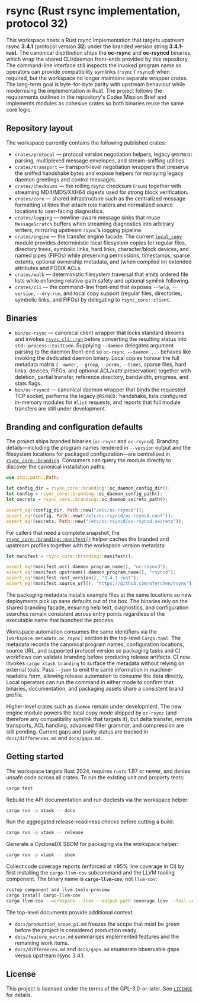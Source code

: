# rsync (Rust rsync implementation, protocol 32)

This workspace hosts a Rust rsync implementation that targets upstream rsync
**3.4.1** (protocol version **32**) under the branded version string
**3.4.1-rust**. The canonical distribution ships the **oc-rsync** and
**oc-rsyncd** binaries, which wrap the shared CLI/daemon front-ends provided by
this repository. The command-line interface still inspects the invoked program
name so operators can provide compatibility symlinks (`rsync` / `rsyncd`) when
required, but the workspace no longer maintains separate wrapper crates. The
long-term goal is byte-for-byte parity with upstream behaviour while
modernising the implementation in Rust. The project follows the requirements
outlined in the repository's Codex Mission Brief and implements modules as
cohesive crates so both binaries reuse the same core logic.

## Repository layout

The workspace currently contains the following published crates:

- `crates/protocol` — protocol version negotiation helpers, legacy `@RSYNCD:`
  parsing, multiplexed message envelopes, and stream-sniffing utilities.
- `crates/transport` — transport-level negotiation wrappers that preserve the
  sniffed handshake bytes and expose helpers for replaying legacy daemon
  greetings and control messages.
- `crates/checksums` — the rolling rsync checksum (`rsum`) together with
  streaming MD4/MD5/XXH64 digests used for strong block verification.
- `crates/core` — shared infrastructure such as the centralized message
  formatting utilities that attach role trailers and normalized source
  locations to user-facing diagnostics.
- `crates/logging` — newline-aware message sinks that reuse
  `MessageScratch` buffers when streaming diagnostics into arbitrary
  writers, mirroring upstream `rsync`'s logging pipeline.
- `crates/engine` — the transfer engine facade. The current
  [`local_copy`](crates/engine/src/local_copy.rs) module provides deterministic
  local filesystem copies for regular files, directory trees, symbolic links,
  hard links, character/block devices, and named pipes (FIFOs) while preserving
  permissions, timestamps, sparse extents, optional ownership metadata, and (when
  compiled in) extended attributes and POSIX ACLs.
- `crates/walk` — deterministic filesystem traversal that emits ordered file
  lists while enforcing relative-path safety and optional symlink following.
- `crates/cli` — the command-line front-end that exposes `--help`, `--version`,
  `--dry-run`, and local copy support (regular files, directories, symbolic
  links, and FIFOs) by delegating to `rsync_core::client`.

## Binaries

- `bin/oc-rsync` — canonical client wrapper that locks standard streams and
  invokes [`rsync_cli::run`](crates/cli/src/lib.rs) before converting the
  resulting status into `std::process::ExitCode`. Supplying `--daemon` delegates
  argument parsing to the daemon front-end so `oc-rsync --daemon ...` behaves
  like invoking the dedicated daemon binary. Local copies honour the full
  metadata matrix (`--owner`, `--group`, `--perms`, `--times`, sparse files,
  hard links, devices, FIFOs, and optional ACL/xattr preservation) together with
  deletion, partial transfer, reference directory, bandwidth, progress, and
  stats flags.
- `bin/oc-rsyncd` — canonical daemon wrapper that binds the requested TCP
  socket, performs the legacy `@RSYNCD:` handshake, lists configured in-memory
  modules for `#list` requests, and reports that full module transfers are still
  under development.

## Branding and configuration defaults

The project ships branded binaries (`oc-rsync` and `oc-rsyncd`). Branding
details—including the program names rendered in `--version` output and the
filesystem locations for packaged configuration—are centralised in
[`rsync_core::branding`](crates/core/src/branding.rs). Consumers can query the
module directly to discover the canonical installation paths:

```rust
use std::path::Path;

let config_dir = rsync_core::branding::oc_daemon_config_dir();
let config = rsync_core::branding::oc_daemon_config_path();
let secrets = rsync_core::branding::oc_daemon_secrets_path();

assert_eq!(config_dir, Path::new("/etc/oc-rsyncd"));
assert_eq!(config, Path::new("/etc/oc-rsyncd/oc-rsyncd.conf"));
assert_eq!(secrets, Path::new("/etc/oc-rsyncd/oc-rsyncd.secrets"));
```

For callers that need a complete snapshot, the
[`rsync_core::branding::manifest()`](crates/core/src/branding/manifest.rs)
helper caches the branded and upstream profiles together with the workspace
version metadata:

```rust
let manifest = rsync_core::branding::manifest();

assert_eq!(manifest.oc().daemon_program_name(), "oc-rsyncd");
assert_eq!(manifest.upstream().daemon_program_name(), "rsyncd");
assert_eq!(manifest.rust_version(), "3.4.1-rust");
assert_eq!(manifest.source_url(), "https://github.com/oferchen/rsync");
```

The packaging metadata installs example files at the same locations so new
deployments pick up sane defaults out of the box. The binaries rely on the
shared branding facade, ensuring help text, diagnostics, and configuration
searches remain consistent across entry points regardless of the executable
name that launched the process.

Workspace automation consumes the same identifiers via the
`[workspace.metadata.oc_rsync]` section in the top-level `Cargo.toml`. The
metadata records the canonical program names, configuration locations, source
URL, and supported protocol version so packaging tasks and CI workflows can
validate branding before producing release artifacts. CI now invokes
`cargo xtask branding` to surface the metadata without relying on external
tools. Pass `--json` to emit the same information in machine-readable form,
allowing release automation to consume the data directly. Local operators can
run the command in either mode to confirm that binaries, documentation, and
packaging assets share a consistent brand profile.

Higher-level crates such as `daemon` remain under development. The new engine
module powers the local copy mode shipped by `oc-rsync` (and therefore any
compatibility symlink that targets it), but delta transfer, remote transports,
ACL handling, advanced filter grammar, and compression are still pending. Current
gaps and parity status are tracked in `docs/differences.md` and `docs/gaps.md`.

## Getting started

The workspace targets Rust 2024, requires `rustc` 1.87 or newer, and denies
unsafe code across all crates. To run the existing unit and property tests:

```bash
cargo test
```

Rebuild the API documentation and run doctests via the workspace helper:

```bash
cargo run -p xtask -- docs
```

Run the aggregated release-readiness checks before cutting a build:

```bash
cargo run -p xtask -- release
```

Generate a CycloneDX SBOM for packaging via the workspace helper:

```bash
cargo run -p xtask -- sbom
```

Collect code coverage reports (enforced at ≥95% line coverage in CI) by first
installing the `cargo-llvm-cov` subcommand and the LLVM tooling component. The
binary name is **`cargo-llvm-cov`**, not `llvm-cov`:

```bash
rustup component add llvm-tools-preview
cargo install cargo-llvm-cov
cargo llvm-cov --workspace --lcov --output-path coverage.lcov --fail-under-lines 95
```

The top-level documents provide additional context:

- `docs/production_scope_p1.md` freezes the scope that must be green before the
  project is considered production ready.
- `docs/feature_matrix.md` summarises implemented features and the remaining
  work items.
- `docs/differences.md` and `docs/gaps.md` enumerate observable gaps versus
  upstream rsync 3.4.1.

## License

This project is licensed under the terms of the GPL-3.0-or-later. See
[`LICENSE`](LICENSE) for details.
